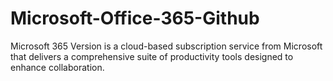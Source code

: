 # Microsoft-Office-365-Github
Microsoft 365 Version is a cloud-based subscription service from Microsoft that delivers a comprehensive suite of productivity tools designed to enhance collaboration.
